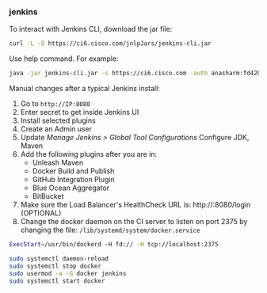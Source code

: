 ### jenkins

To interact with Jenkins CLI, download the jar file:

```bash
curl -L -O https://ci6.cisco.com/jnlpJars/jenkins-cli.jar
```

Use help command. For example:

```bash
java -jar jenkins-cli.jar -s https://ci6.cisco.com -auth anasharm:fd42059e120bf3de8d1d61894580a774 help console
```

Manual changes after a typical Jenkins install:

1. Go to `http://IP:8080`
2. Enter secret to get inside Jenkins UI
3. Install selected plugins
4. Create an Admin user
5. Update _Manage Jenkins > Global Tool Configurations_
       Configure JDK, Maven
6. Add the following plugins after you are in:
      - Unleash Maven
      - Docker Build and Publish
      - GitHub Integration Plugin
      - Blue Ocean Aggregator
      - BitBucket
7. Make sure the Load Balancer's HealthCheck URL is: http://<ip>:8080/login (OPTIONAL)
8. Change the docker daemon on the CI server to listen on port 2375 by changing the file: `/lib/systemd/system/docker.service`

```bash
ExecStart=/usr/bin/dockerd -H fd:// -H tcp://localhost:2375

sudo systemctl daemon-reload
sudo systemctl stop docker 
sudo usermod -a -G docker jenkins
sudo systemctl start docker
```

